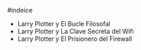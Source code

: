 #indeice

* Larry Plotter y El Bucle Filosofal
* Larry Plotter y La Clave Secreta del Wifi
* Larry Plotter y El Prisionero del Firewall

